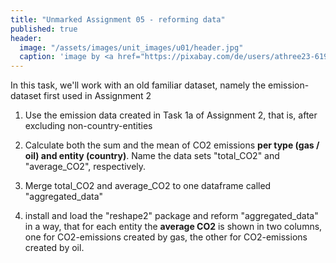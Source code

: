 ```yaml
---
title: "Unmarked Assignment 05 - reforming data"
published: true
header:
  image: "/assets/images/unit_images/u01/header.jpg"
  caption: 'image by <a href="https://pixabay.com/de/users/athree23-6195572/?utm_source=link-attribution&utm_medium=referral&utm_campaign=image&utm_content=4855963">Adrian</a> on <a href="https://pixabay.com/de//?utm_source=link-attribution&utm_medium=referral&utm_campaign=image&utm_content=4855963">Pixabay</a>'
---
```

In this task, we'll work with an old familiar dataset, namely the emission-dataset first used in Assignment 2

1) Use the emission data created in Task 1a of Assignment 2, that is, after excluding non-country-entities

2) Calculate both the sum and the mean of CO2 emissions **per type (gas / oil) and entity (country)**. Name the data sets "total_CO2" and "average_CO2", respectively.

3) Merge total_CO2 and average_CO2 to one dataframe called "aggregated_data"

4) install and load the "reshape2" package and reform "aggregated_data" in a way, that for each entity the **average CO2** is shown in two columns, one for CO2-emissions created by gas, the other for CO2-emissions created by oil. 